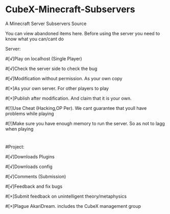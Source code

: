 # CubeX-Minecraft-Subservers
A Minecraft Server Subservers Source

You can view abandoned items here.
Before using the server you need to know what you can/cant do

Server:

#[√]Play on localhost (Single Player)

#[√]Check the server side to check the bug

#[√]Modification without permission. As your own copy

#[×]As your own server. For other players to play

#[×]Publish after modification. And claim that it is your own.

#[!]Use Cheat (Hacking,OP Per). We cant guarantee that youll have problems while playing

#[!]Make sure you have enough memory to run the server. So as not to lagg when playing

#

#Project:

#[√]Downloads Plugins

#[√]Downloads config

#[√]Comments (Submission)

#[√]Feedback and fix bugs

#[×]Submit feedback on unintelligent theory/metaphysics

#[×]Plague AkariDream. includes the CubeX management group
